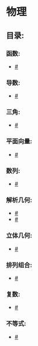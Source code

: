# 物理
## 目录:
### 函数:
- [#]()    
### 导数:
- [#]()    
### 三角:
- [#]()
### 平面向量:
- [#]()
### 数列:
- [#]()
### 解析几何:
- [#]()
- [#]()
### 立体几何:
- [#]()
### 排列组合:
- [#]()
### 复数:
- [#]()
### 不等式:
- [#]() 
